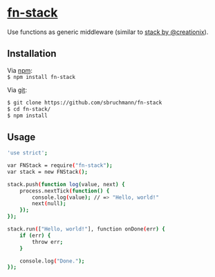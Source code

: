 # [fn-stack](http://github.com/sbruchmann/fn-stack)

Use functions as generic middleware (similar to [stack by @creationix][stack]).

## Installation

Via [npm][npm]:  
`$ npm install fn-stack`

Via [git][git]:<br />

```sh
$ git clone https://github.com/sbruchmann/fn-stack  
$ cd fn-stack/
$ npm install
```

## Usage

```sh
'use strict';

var FNStack = require("fn-stack");
var stack = new FNStack();

stack.push(function log(value, next) {
    process.nextTick(function() {
        console.log(value); // => "Hello, world!"
        next(null);
    });
});

stack.run(["Hello, world!"], function onDone(err) {
    if (err) {
        throw err;
    }

    console.log("Done.");
});
```

[git]: http://git-scm.org
[npm]: http://npmjs.org
[stack]: https://github.com/stack/creationix
